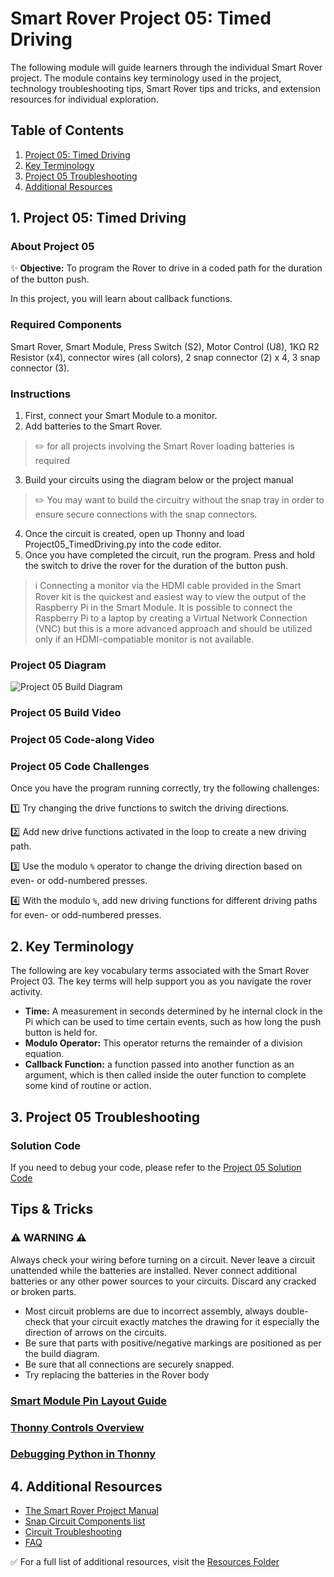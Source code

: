 # Smart Rover Project 05: Timed Driving
The following module will guide learners through the individual Smart Rover project. The module contains key terminology used in the project, technology troubleshooting tips, Smart Rover tips and tricks, and extension resources for individual exploration.

## Table of Contents
1. [Project 05: Timed Driving](#1-Project-05-Timed-Driving)
2. [Key Terminology](#2-Key-Terminology)
3. [Project 05 Troubleshooting](#3-Project-05-Troubleshooting)
4. [Additional Resources](#4-Additional-Resources)

## 1. Project 05: Timed Driving
### About Project 05
:sparkles: **Objective:** To program the Rover to drive in a coded path for the duration of the button push. 

In this project, you will learn about callback functions.

### Required Components
Smart Rover, Smart Module, Press Switch (S2), Motor Control (U8), 1KΩ R2 Resistor (x4), connector wires (all colors), 2 snap connector (2) x 4, 3 snap connector (3).

### Instructions
1. First, connect your Smart Module to a monitor. 
2. Add batteries to the Smart Rover.
> :pencil2: for all projects involving the Smart Rover loading batteries is required
3. Build your circuits using the diagram below or the project manual
> :pencil2: You may want to build the circuitry without the snap tray in order to ensure secure connections with the snap connectors. 
4. Once the circuit is created, open up Thonny and load Project05_TimedDriving.py into the code editor.
5. Once you have completed the circuit, run the program. Press and hold the switch to drive the rover for the duration of the button push.

> :information_source: Connecting a monitor via the HDMI cable provided in the Smart Rover kit is the quickest and easiest way to view the output of the Raspberry Pi in the Smart Module. It is possible to connect the Raspberry Pi to a laptop by creating a Virtual Network Connection (VNC) but this is a more advanced approach and should be utilized only if an HDMI-compatiable monitor is not available.

### Project 05 Diagram
![Project 05 Build Diagram](https://articulateusercontent.com/rise/courses/mJcJD0oEhWcevdz-EaRCO9Qas-RvMHY9/N0X39cbDbHdjMIx5.jpg)

### Project 05 Build Video
### Project 05 Code-along Video

### Project 05 Code Challenges
Once you have the program running correctly, try the following challenges:

:one: Try changing the drive functions to switch the driving directions.

:two: Add new drive functions activated in the loop to create a new driving path.

:three: Use the modulo `%` operator to change the driving direction based on even- or odd-numbered presses.

:four: With the modulo `%`, add new driving functions for different driving paths for even- or odd-numbered presses.

## 2. Key Terminology
The following are key vocabulary terms associated with the Smart Rover Project 03.  The key terms will help support you as you navigate the rover activity. 
- **Time:** A measurement in seconds determined by he internal clock in the Pi which can be used to time certain events, such as how long the push button is held for.
- **Modulo Operator:** This operator returns the remainder of a division equation.
- **Callback Function:** a function passed into another function as an argument, which is then called inside the outer function to complete some kind of routine or action.

## 3. Project 05 Troubleshooting

### Solution Code
If you need to debug your code, please refer to the [Project 05 Solution Code](../Resources/Solutions/Project05_TimedDriving_Solution.py)

## Tips & Tricks
### :warning: **WARNING** :warning: 
Always check your wiring before turning on a circuit. Never leave a circuit unattended while the batteries are installed. Never connect additional batteries or any other power sources to your circuits. Discard any cracked or broken parts.
- Most circuit problems are due to incorrect assembly, always double-check that your circuit exactly matches the drawing for it especially the direction of arrows on the circuits. 
- Be sure that parts with positive/negative markings are positioned as per the build diagram.
- Be sure that all connections are securely snapped.
- Try replacing the batteries in the Rover body

### [Smart Module Pin Layout Guide](../Resources/smart-module-pinout.jpg)
### [Thonny Controls Overview](../Resources/introduction-to-raspberry-pi.pdf)
### [Debugging Python in Thonny](../Resources/introduction-to-raspberry-pi.pdf)

## 4. Additional Resources
- [The Smart Rover Project Manual](../Resources/Smart-Rover-Manual.pdf)
- [Snap Circuit Components list](../Resources/snap-circuit-components.pdf)
- [Circuit Troubleshooting](../Resources/introduction-to-electricity.pdf)
- [FAQ]()

✅ For a full list of additional resources, visit the [Resources Folder](../Resources/README.md)
